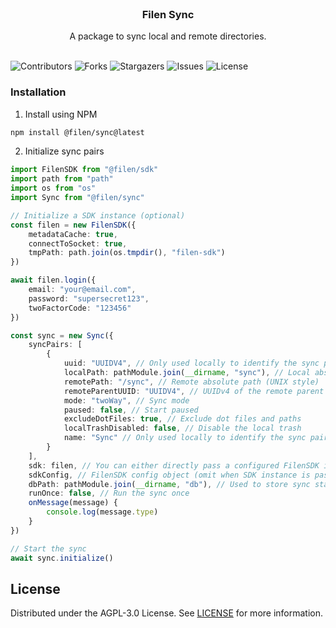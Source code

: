 <br/>
<p align="center">
  <h3 align="center">Filen Sync</h3>

  <p align="center">
    A package to sync local and remote directories.
    <br/>
    <br/>
  </p>
</p>

![Contributors](https://img.shields.io/github/contributors/FilenCloudDienste/filen-sync?color=dark-green) ![Forks](https://img.shields.io/github/forks/FilenCloudDienste/filen-sync?style=social) ![Stargazers](https://img.shields.io/github/stars/FilenCloudDienste/filen-sync?style=social) ![Issues](https://img.shields.io/github/issues/FilenCloudDienste/filen-sync) ![License](https://img.shields.io/github/license/FilenCloudDienste/filen-sync)

### Installation

1. Install using NPM

```sh
npm install @filen/sync@latest
```

2. Initialize sync pairs

```typescript
import FilenSDK from "@filen/sdk"
import path from "path"
import os from "os"
import Sync from "@filen/sync"

// Initialize a SDK instance (optional)
const filen = new FilenSDK({
	metadataCache: true,
	connectToSocket: true,
	tmpPath: path.join(os.tmpdir(), "filen-sdk")
})

await filen.login({
	email: "your@email.com",
	password: "supersecret123",
	twoFactorCode: "123456"
})

const sync = new Sync({
	syncPairs: [
		{
			uuid: "UUIDV4", // Only used locally to identify the sync pair
			localPath: pathModule.join(__dirname, "sync"), // Local absolute path
			remotePath: "/sync", // Remote absolute path (UNIX style)
			remoteParentUUID: "UUIDV4", // UUIDv4 of the remote parent directory
			mode: "twoWay", // Sync mode
			paused: false, // Start paused
			excludeDotFiles: true, // Exclude dot files and paths
			localTrashDisabled: false, // Disable the local trash
			name: "Sync" // Only used locally to identify the sync pair
		}
	],
	sdk: filen, // You can either directly pass a configured FilenSDK instance or instantiate a new SDK instance when passing `sdkConfig` (optional)
	sdkConfig, // FilenSDK config object (omit when SDK instance is passed, needed when no SDK instance is passed)
	dbPath: pathModule.join(__dirname, "db"), // Used to store sync state and other data
	runOnce: false, // Run the sync once
	onMessage(message) {
		console.log(message.type)
	}
})

// Start the sync
await sync.initialize()
```

## License

Distributed under the AGPL-3.0 License. See [LICENSE](https://github.com/FilenCloudDienste/filen-sync/blob/main/LICENSE.md) for more information.
